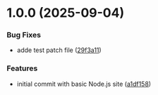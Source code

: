 # 1.0.0 (2025-09-04)


### Bug Fixes

* adde test patch file ([29f3a11](https://github.com/superusefulstudio/releaseversioningtest/commit/29f3a11bfd5a52aa8a1ae3eebfc5694ec25b7d77))


### Features

* initial commit with basic Node.js site ([a1df158](https://github.com/superusefulstudio/releaseversioningtest/commit/a1df158dbcaa19a34910c4904bd86bbd3cebc25c))
